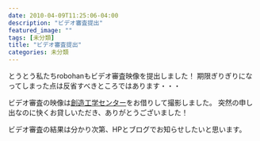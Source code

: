 ```yaml
---
date: 2010-04-09T11:25:06-04:00
description: "ビデオ審査提出"
featured_image: ""
tags: [未分類]
title: "ビデオ審査提出"
categories: 未分類
---
```


とうとう私たちrobohanもビデオ審査映像を提出しました！
期限ぎりぎりになってしまった点は反省すべきところではあります・・・

ビデオ審査の映像は[創造工学センター](https://creatio.eng.osaka-u.ac.jp/events.html)をお借りして撮影しました。
突然の申し出なのに快くお貸しいただき、ありがとうございました！

ビデオ審査の結果は分かり次第、HPとブログでお知らせしたいと思います。
